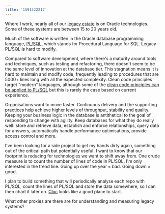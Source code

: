 ```yaml
---
title: '1591522217'
---
```

Where I work, nearly all of our [legacy estate](https://www.gov.uk/guidance/managing-legacy-technology#defining-legacy-technology) is on  Oracle technologies. Some of these systems are between 15 to 20 years old.

Much of the software is written in the Oracle database programming language, [PL/SQL](https://en.wikipedia.org/wiki/PL/SQL), which stands for Procedural Language for SQL. Legacy PL/SQL is hard to modify.

Compared to software development, where there's a maturity around tools and techniques, such as testing and refactoring, there doesn't seem to be the same level of innovation at the database tier. This stagnation means it is hard to maintain and modify code, frequently leading to procedures that are 5000+ lines long with all the expected complexity. Clean code principles target "modern" languages, although some of the [clean code principles can be applied to PL/SQL](http://blog.code-cop.org/2016/06/oracle-code-qa.html) but this is rarely the case based on current experience.

Organisations want to move faster. Continuous delivery and the supporting practices help achieve higher levels of throughput, stability and quality. Keeping your business logic in the database is antithetical to the goal of responding to change with agility. Keep databases for what they do really well: store and retrieve data, establish and enforce relationships, query data for answers, automatically handle performance optimisations, provide access control and more.

I've been looking for a side project to get my hands dirty again, something out of the critical path but potentially useful. I want to know that our footprint is reducing for technologies we want to shift away from. One crude measure is to count the number of lines of code in PL/SQL. I'm only interested in the trend line. Going up over the year = bad. Going down = good.

I plan to build something that will periodically analyse each repo with PL/SQL, count the lines of PL/SQL and store the data somewhere, so I can then chart it later on. [Cloc](https://github.com/AlDanial/cloc) looks like a good place to start.

What other proxies are there are for understanding and measuring legacy systems?
